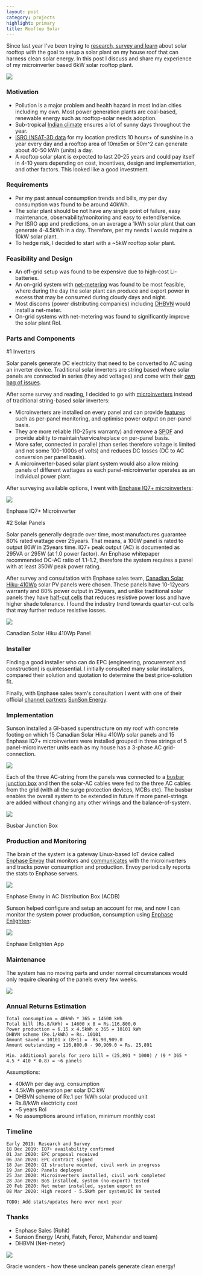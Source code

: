 ```yaml
---
layout: post
category: projects
highlight: primary
title: Rooftop Solar
---
```


Since last year I've been trying to [research, survey and
learn](https://twitter.com/rhtyd/status/1126174634540392448) about solar rooftop
with the goal to setup a solar plant on my house roof that can harness clean
solar energy. In this post I discuss and share my experience of my microinverter
based 6kW solar rooftop plant.

<div class="post-image">
    <img src="/images/solar/rooftop.jpg">
</div>

### Motivation

- Pollution is a major problem and health hazard in most Indian cities including
my own. Most power generation plants are coal-based, renewable energy such as
rooftop-solar needs adoption.
- Sub-tropical [Indian
climate](https://en.wikipedia.org/wiki/Climate_of_India) ensures a lot of sunny
days throughout the year.
- [ISRO INSAT-3D
data](https://www.isro.gov.in/isro-develops-solar-calculator-android-app) for my
location predicts 10 hours+ of sunshine in a year every day and a rooftop
area of 10mx5m or 50m^2 can generate about 40-50 kWh (units) a day.
- A rooftop solar plant is expected to last 20-25 years and could pay itself in
4-10 years depending on cost, incentives, design and implementation, and other
factors. This looked like a good investment.

### Requirements

- Per my past annual consumption trends and bills, my per day consumption was
found to be around 40kWh.
- The solar plant should be not have any single point of failure, easy
maintenance, observability/monitoring and easy to extend/service.
- Per ISRO app and predictions, on an average a 1kWh solar plant that can generate
4-4.5kWh in a day. Therefore, per my needs I would require a 10kW solar plant.
- To hedge risk, I decided to start with a ~5kW rooftop solar plant.

### Feasibility and Design

- An off-grid setup was found to be expensive due to high-cost Li-batteries.
- An on-grid system with
[net-metering](https://en.wikipedia.org/wiki/Net_metering) was found to be most
feasible, where during the day the solar plant can produce and export power in
excess that may be consumed during cloudy days and night.
- Most discoms (power distributing companies) including
[DHBVN](https://esolarconn.dhbvn.org.in/) would install a net-meter.
- On-grid systems with net-metering was found to significantly improve the solar
plant RoI.

### Parts and Components

#1 Inverters

Solar panels generate DC electricity that need to be converted to AC using an
inverter device. Traditional solar inverters are string based where solar panels
are connected in series (they add voltages) and come with their [own bag of
issues](https://enphase.com/en-in/products/microinverters/vs-string-inverter).

After some survey and reading, I decided to go with
[microinverters](https://en.wikipedia.org/wiki/Solar_micro-inverter) instead
of traditional string-based solar inverters:

- Microinverters are installed on every panel and can provide
[features](https://enphase.com/en-in/products/microinverters) such as per-panel
monitoring, and optimise power output on per-panel basis.
- They are more reliable (10-25yrs warranty) and remove a
[SPOF](https://en.wikipedia.org/wiki/Single_point_of_failure) and provide
ability to maintain/service/replace on per-panel basis.
- More safer, connected in parallel (than series therefore voltage is limited
and not some 100-1000s of volts) and reduces DC losses (DC to AC conversion
per panel basis).
- A microinverter-based solar plant system would also allow mixing panels of
different wattages as each panel-microinverter operates as an individual power
plant.

After surveying available options, I went with [Enphase IQ7+
microinverters](https://enphase.com/sites/default/files/downloads/support/IQ7-IQ7plus-DS-EN-US.pdf):

<div class="post-image">
    <img src="/images/solar/iq7plus.jpg">
    <p>Enphase IQ7+ Microinverter</p>
</div>

#2 Solar Panels

Solar panels generally degrade over time, most manufactures guarantee 80% rated
wattage over 25years. That means, a 100W panel is rated to output 80W in 25years
time. IQ7+ peak output (AC) is documented as 295VA or 295W (at 1.0 power
factor). An Enphase whitepaper recommended DC-AC ratio of 1.1-1.2, therefore the
system requires a panel with at least 350W peak power rating.

After survey and consultation with Enphase sales team, [Canadian Solar
Hiku-410Wp](https://www.canadiansolar.com/hiku/) solar PV panels were chosen.
These panels have 10-12years warranty and 80% power output in 25years, and
unlike traditional solar panels they have [half-cut
cells](https://news.energysage.com/half-cut-solar-cells-overview/) that reduces
resistive power loss and have higher shade tolerance. I found the industry trend
towards quarter-cut cells that may further reduce resistive losses.

<div class="post-image">
    <img src="/images/solar/panel.jpg"><br/>
    <p>Canadian Solar Hiku 410Wp Panel</p>
</div>

### Installer

Finding a good installer who can do EPC (engineering, procurement and
construction) is quintessential. I initially consulted many solar installers,
compared their solution and quotation to determine the best price-solution fit.

Finally, with Enphase sales team's consultation I went with one of their
official [channel partners](https://enphase.com/en-in/find-an-installer) [SunSon
Energy](https://www.instagram.com/sunsonenergy/).

### Implementation

Sunson installed a GI-based superstructure on my roof with concrete footing on
which 15 Canadian Solar Hiku 410Wp solar panels and 15 Enphase IQ7+
microinverters were installed grouped in three strings of 5 panel-microinverter
units each as my house has a 3-phase AC grid-connection.

<div class="post-image">
    <img src="/images/solar/structure.jpg">
</div>

Each of the three AC-string from the panels was connected to a [busbar junction
box](https://en.wikipedia.org/wiki/Busbar) and then the solar-AC cables were fed
to the three AC cables from the grid (with all the surge protection devices,
MCBs etc). The busbar enables the overall system to be extended in future if
more panel-strings are added without changing any other wirings and the
balance-of-system.

<div class="post-image">
    <img src="/images/solar/busbar.jpg">
    <p>Busbar Junction Box</p>
</div>

### Production and Monitoring

The brain of the system is a gateway Linux-based IoT device called [Enphase
Envoy](https://enphase.com/en-in/products/envoy) that monitors and
[communicates](https://en.wikipedia.org/wiki/Power-line_communication) with the
microinverters and tracks power consumption and production. Envoy periodically
reports the stats to Enphase servers.

<div class="post-image">
    <img src="/images/solar/envoy.jpg">
    <p>Enphase Envoy in AC Distribution Box (ACDB)</p>
</div>

Sunson helped configure and setup an account for me, and now I can monitor the
system power production, consumption using [Enphase
Enlighten](https://enlighten.enphaseenergy.com/):

<div class="post-image">
    <img src="/images/solar/production.jpg">
    <p>Enphase Enlighten App</p>
</div>

### Maintenance

The system has no moving parts and under normal circumstances would only require
cleaning of the panels every few weeks.

<div class="post-image">
    <img src="/images/solar/cleaning.jpg">
</div>

### Annual Returns Estimation

```
Total consumption = 40kWh * 365 = 14600 kWh
Total bill (Rs.8/kWh) = 14600 x 8 = Rs.116,800.0
Power production = 6.15 x 4.5kWh x 365 = 10101 kWh
DHBVN scheme (Re.1/kWh) = Rs. 10101
Amount saved = 10101 x (8+1) =  Rs.90,909.0
Amount outstanding = 116,800.0 - 90,909.0 = Rs. 25,891

Min. additional panels for zero bill = (25,891 * 1000) / (9 * 365 * 4.5 * 410 * 0.8) = ~6 panels
```

Assumptions:
- 40kWh per day avg. consumption
- 4.5kWh generation per solar DC kW
- DHBVN scheme of Re.1 per 1kWh solar produced unit
- Rs.8/kWh electricity cost
- ~5 years RoI
- No assumptions around inflation, minimum monthly cost

### Timeline

```
Early 2019: Research and Survey
18 Dec 2019: IQ7+ availability confirmed
01 Jan 2020: EPC proposal received
06 Jan 2020: EPC contract signed
18 Jan 2020: GI structure mounted, civil work in progress
19 Jan 2020: Panels deployed
25 Jan 2020: Microinverters installed, civil work completed
28 Jan 2020: BoS installed, system (no-export) tested
20 Feb 2020: Net meter installed, system export on
08 Mar 2020: High record - 5.5kWh per system/DC kW tested

TODO: Add stats/updates here over next year
```

### Thanks

- Enphase Sales (Rohit)
- Sunson Energy (Arshi, Fateh, Feroz, Mahendar and team)
- DHBVN (Net-meter)

<div class="post-image">
    <img src="/images/solar/gracie.jpg">
    <p>Gracie wonders - how these unclean panels generate clean energy!</p>
</div>

